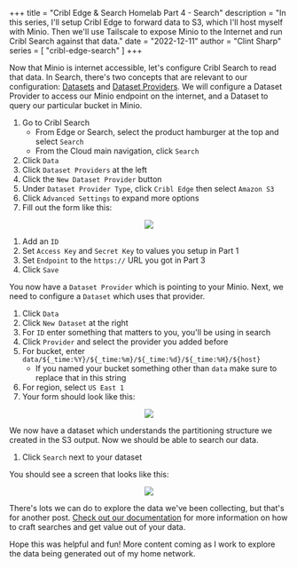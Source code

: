 +++
title = "Cribl Edge & Search Homelab Part 4 - Search"
description = "In this series, I'll setup Cribl Edge to forward data to S3, which I'll host myself with Minio. Then we'll use Tailscale to expose Minio to the Internet and run Cribl Search against that data."
date = "2022-12-11"
author = "Clint Sharp"
series = [ "cribl-edge-search" ]
+++

Now that Minio is internet accessible, let's configure Cribl Search to read that data. In Search, there's two concepts that are relevant to our configuration: [Datasets](https://docs.cribl.io/search/datasets) and [Dataset Providers](https://docs.cribl.io/search/datasets#dataset-providers). We will configure a Dataset Provider to access our Minio endpoint on the internet, and a Dataset to query our particular bucket in Minio.

1. Go to Cribl Search
    * From Edge or Search, select the product hamburger at the top and select `Search`
    * From the Cloud main navigation, click `Search`
1. Click `Data`
1. Click `Dataset Providers` at the left
1. Click the `New Dataset Provider` button
1. Under `Dataset Provider Type`, click `Cribl Edge` then select `Amazon S3`
1. Click `Advanced Settings` to expand more options
1. Fill out the form like this:

<p align="center"><img src="../images/dataset_provider.png" /></p>

1. Add an `ID`
1. Set `Access Key` and `Secret Key` to values you setup in Part 1
1. Set `Endpoint` to the `https://` URL you got in Part 3
1. Click `Save`

You now have a `Dataset Provider` which is pointing to your Minio. Next, we need to configure a `Dataset` which uses that provider. 

1. Click `Data`
1. Click `New Dataset` at the right
1. For `ID` enter something that matters to you, you'll be using in search
1. Click `Provider` and select the provider you added before
1. For bucket, enter `data/${_time:%Y}/${_time:%m}/${_time:%d}/${_time:%H}/${host}`
    * If you named your bucket something other than `data` make sure to replace that in this string
1. For region, select `US East 1`
1. Your form should look like this:

<p align="center"><img src="../images/dataset.png" /></p>

We now have a dataset which understands the partitioning structure we created in the S3 output. Now we should be able to search our data. 

1. Click `Search` next to your dataset

You should see a screen that looks like this:

<p align="center"><img src="../images/search.png" /></p>

There's lots we can do to explore the data we've been collecting, but that's for another post. [Check out our documentation](https://docs.cribl.io/search/search-101/) for more information on how to craft searches and get value out of your data.

Hope this was helpful and fun! More content coming as I work to explore the data being generated out of my home network.
